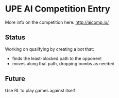 # UPE AI Competition Entry
More info on the competition here: http://aicomp.io/

## Status
Working on qualifying by creating a bot that:
- finds the least-blocked path to the opponent
- moves along that path, dropping bombs as needed

## Future
Use RL to play games against itself
